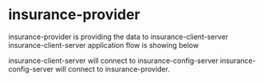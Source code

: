 # insurance-provider
insurance-provider is providing the data to insurance-client-server
insurance-client-server application flow is showing below

insurance-client-server will connect to insurance-config-server
insurance-config-server will connect to insurance-provider.

